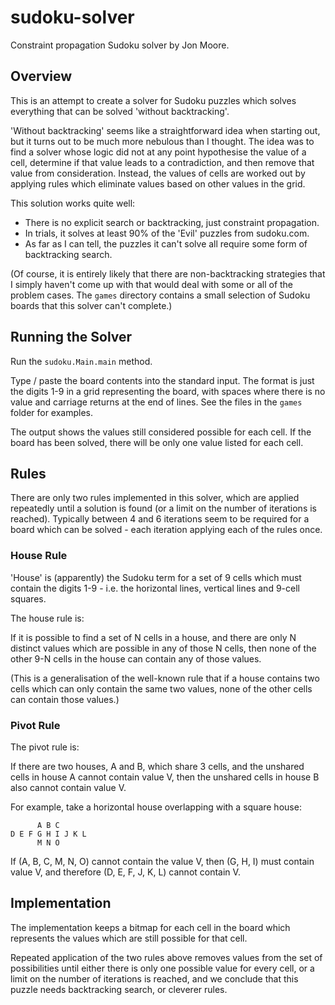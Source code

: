 # sudoku-solver
Constraint propagation Sudoku solver by Jon Moore.

## Overview

This is an attempt to create a solver for Sudoku puzzles which solves
everything that can be solved 'without backtracking'.

'Without backtracking' seems like a straightforward idea when starting
out, but it turns out to be much more nebulous than I thought.  The
idea was to find a solver whose logic did not at any point hypothesise
the value of a cell, determine if that value leads to a contradiction,
and then remove that value from consideration.  Instead, the values of
cells are worked out by applying rules which eliminate values based on
other values in the grid.

This solution works quite well:

- There is no explicit search or backtracking, just constraint
  propagation.
- In trials, it solves at least 90% of the 'Evil' puzzles from
  sudoku.com.
- As far as I can tell, the puzzles it can't solve all require
  some form of backtracking search.

(Of course, it is entirely likely that there are non-backtracking
strategies that I simply haven't come up with that would deal with
some or all of the problem cases.  The `games` directory contains
a small selection of Sudoku boards that this solver can't complete.)

## Running the Solver

Run the `sudoku.Main.main` method.

Type / paste the board contents into the standard input.  The format
is just the digits 1-9 in a grid representing the board, with spaces
where there is no value and carriage returns at the end of lines.
See the files in the `games` folder for examples.

The output shows the values still considered possible for each cell.
If the board has been solved, there will be only one value listed
for each cell.

## Rules

There are only two rules implemented in this solver, which are applied
repeatedly until a solution is found (or a limit on the number of
iterations is reached).  Typically between 4 and 6 iterations seem
to be required for a board which can be solved - each iteration applying
each of the rules once.

### House Rule

'House' is (apparently) the Sudoku term for a set of 9 cells which must
contain the digits 1-9 - i.e. the horizontal lines, vertical lines and
9-cell squares.

The house rule is:

If it is possible to find a set of N cells in a house, and there are only
N distinct values which are possible in any of those N cells, then none of
the other 9-N cells in the house can contain any of those values.

(This is a generalisation of the well-known rule that if a house contains
two cells which can only contain the same two values, none of the other
cells can contain those values.)

### Pivot Rule

The pivot rule is:

If there are two houses, A and B, which share 3 cells, and the unshared
cells in house A cannot contain value V, then the unshared cells in house
B also cannot contain value V.

For example, take a horizontal house overlapping with a square house:

```
      A B C
D E F G H I J K L
      M N O
```

If (A, B, C, M, N, O) cannot contain the value V, then (G, H, I) must
contain value V, and therefore (D, E, F, J, K, L) cannot contain V.

## Implementation

The implementation keeps a bitmap for each cell in the board which
represents the values which are still possible for that cell.

Repeated application of the two rules above removes values from the
set of possibilities until either there is only one possible value for
every cell, or a limit on the number of iterations is reached, and we
conclude that this puzzle needs backtracking search, or cleverer
rules.






